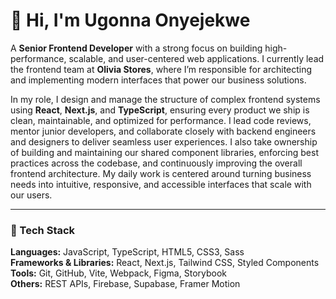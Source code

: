 # 👋 Hi, I'm Ugonna Onyejekwe

A **Senior Frontend Developer** with a strong focus on building high-performance, scalable, and user-centered web applications. I currently lead the frontend team at **Olivia Stores**, where I’m responsible for architecting and implementing modern interfaces that power our business solutions.

In my role, I design and manage the structure of complex frontend systems using **React**, **Next.js**, and **TypeScript**, ensuring every product we ship is clean, maintainable, and optimized for performance. I lead code reviews, mentor junior developers, and collaborate closely with backend engineers and designers to deliver seamless user experiences. I also take ownership of building and maintaining our shared component libraries, enforcing best practices across the codebase, and continuously improving the overall frontend architecture. My daily work is centered around turning business needs into intuitive, responsive, and accessible interfaces that scale with our users.

---

### 🧰 Tech Stack

**Languages:** JavaScript, TypeScript, HTML5, CSS3, Sass  
**Frameworks & Libraries:** React, Next.js, Tailwind CSS, Styled Components  
**Tools:** Git, GitHub, Vite, Webpack, Figma, Storybook  
**Others:** REST APIs, Firebase, Supabase, Framer Motion

